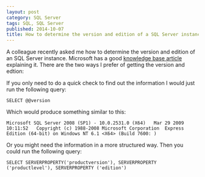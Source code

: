 ```yaml
---
layout: post
category: SQL Server
tags: SQL, SQL Server
published: 2014-10-07
title: How to determine the version and edition of a SQL Server instance?
---
```


A colleague recently asked me how to determine the version and edition of an SQL Server instance. Microsoft has a good [knowledge base article](http://support.microsoft.com/kb/321185) explaining it. There are the two ways I prefer of getting the version and edtion:

If you only need to do a quick check to find out the information I would just run the following query:

    SELECT @@version

Which would produce something similar to this:

    Microsoft SQL Server 2008 (SP1) - 10.0.2531.0 (X64)   Mar 29 2009 
    10:11:52   Copyright (c) 1988-2008 Microsoft Corporation  Express 
    Edition (64-bit) on Windows NT 6.1 <X64> (Build 7600: )

Or you might need the information in a more structured way. Then you could run the following query: 

    SELECT SERVERPROPERTY('productversion'), SERVERPROPERTY ('productlevel'), SERVERPROPERTY ('edition')
